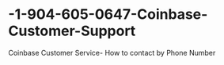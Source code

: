 # -1-904-605-0647-Coinbase-Customer-Support
Coinbase Customer Service- How to contact by Phone Number
